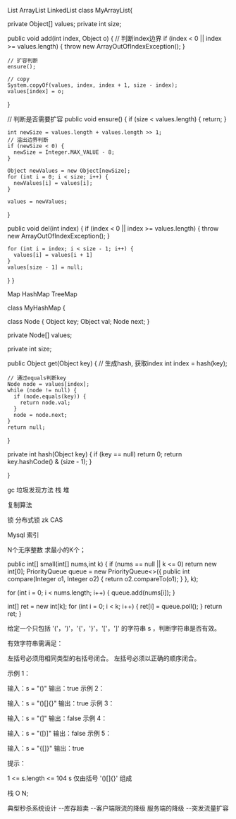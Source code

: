 List
ArrayList LinkedList
class MyArrayList{

  private Object[] values;
  private int size;

  public void add(int index, Object o) {
    // 判断index边界
    if (index < 0 || index >= values.length) {
      throw new ArrayOutOfIndexException();
    }

    // 扩容判断
    ensure();

    // copy
    System.copyOf(values, index, index + 1, size - index);
    values[index] = o;
  }

  // 判断是否需要扩容
  public void ensure() {
    if (size < values.length) {
      return;
    }

    int newSize = values.length + values.length >> 1;
    // 溢出边界判断
    if (newSize < 0) {
      newSize = Integer.MAX_VALUE - 8;
    }

    Object newValues = new Object[newSize];
    for (int i = 0; i < size; i++) {
      newValues[i] = values[i];
    }

    values = newValues;
  }

  public void del(int index) {
    if (index < 0 || index >= values.length) {
      throw new ArrayOutOfIndexException();
    } 

    for (int i = index; i < size - 1; i++) {
      values[i] = values[i + 1]
    }
    values[size - 1] = null;
  }
}


Map
HashMap TreeMap


class MyHashMap {

  class Node {
    Object key;
    Object val;
    Node next;
  }

  private Node[] values;

  private int size;

  public Object get(Object key) {
    // 生成hash, 获取index
    int index = hash(key);

    // 通过equals判断key
    Node node = values[index];
    while (node != null) {
      if (node.equals(key)) {
        return node.val;
      }
      node = node.next;
    }
    return null;
  }

  private int hash(Object key) {
    if (key == null) return 0;
    return key.hashCode() & (size - 1);
  }

}


gc 垃圾发现方法
栈 堆

复制算法 

锁 
分布式锁 zk
CAS 

Mysql 索引



N个无序整数  求最小的K个；

public int[] small(int[] nums,int k) {
  if (nums == null || k <= 0) return new int[0];
  PriorityQueue<Integer> queue = new PriorityQueue<>({
    public int compare(Integer o1, Integer o2) {
      return o2.compareTo(o1);
    }
  }, k);

  for (int i = 0; i < nums.length; i++) {
    queue.add(nums[i]);
  } 

  int[] ret = new int[k];
  for (int i = 0; i < k; i++) {
    ret[i] = queue.poll();
  }
  return ret;
}




给定一个只包括 '('，')'，'{'，'}'，'['，']' 的字符串 s ，判断字符串是否有效。

有效字符串需满足：

左括号必须用相同类型的右括号闭合。
左括号必须以正确的顺序闭合。
 

示例 1：

输入：s = "()"
输出：true
示例 2：

输入：s = "()[]{}"
输出：true
示例 3：

输入：s = "(]"
输出：false
示例 4：

输入：s = "([)]"
输出：false
示例 5：

输入：s = "{[]}"
输出：true
 

提示：

1 <= s.length <= 104
s 仅由括号 '()[]{}' 组成

栈 O N;

典型秒杀系统设计
--库存超卖
--客户端限流的降级 服务端的降级
--突发流量扩容
